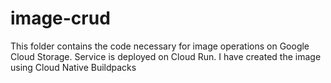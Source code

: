 # image-crud

This folder contains the code necessary for image operations on Google Cloud Storage. 
Service is deployed on Cloud Run. I have created the image using Cloud Native Buildpacks
